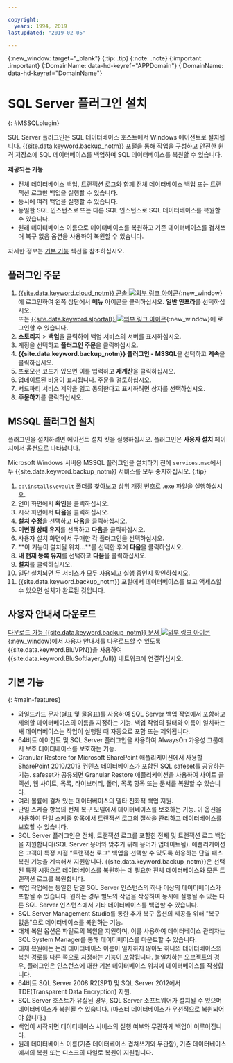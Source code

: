 ```yaml
---

copyright:
  years: 1994, 2019
lastupdated: "2019-02-05"

---
```

{:new_window: target="_blank"}
{:tip: .tip}
{:note: .note}
{:important: .important}
{:DomainName: data-hd-keyref="APPDomain"}
{:DomainName: data-hd-keyref="DomainName"}

# SQL Server 플러그인 설치
{: #MSSQLplugin}

SQL Server 플러그인은 SQL 데이터베이스 호스트에서 Windows 에이전트로 설치됩니다. {{site.data.keyword.backup_notm}} 포털을 통해 작업을 구성하고 안전한 원격 저장소에 SQL 데이터베이스를 백업하며 SQL 데이터베이스를 복원할 수 있습니다.

**제공되는 기능**

- 전체 데이터베이스 백업, 트랜잭션 로그와 함께 전체 데이터베이스 백업 또는 트랜잭션 로그만 백업을 실행할 수 있습니다.
- 동시에 여러 백업을 실행할 수 있습니다.
- 동일한 SQL 인스턴스로 또는 다른 SQL 인스턴스로 SQL 데이터베이스를 복원할 수 있습니다.
- 원래 데이터베이스 이름으로 데이터베이스를 복원하고 기존 데이터베이스를 겹쳐쓰며 복구 없음 옵션을 사용하여 복원할 수 있습니다.

자세한 정보는 [기본 기능](#main-featues) 섹션을 참조하십시오.

## 플러그인 주문

1. [{{site.data.keyword.cloud_notm}} 콘솔 ![외부 링크 아이콘](../../icons/launch-glyph.svg "외부 링크 아이콘")](https://{DomainName}/){:new_window}에 로그인하여 왼쪽 상단에서 **메뉴** 아이콘을 클릭하십시오. **일반 인프라**를 선택하십시오.<br/>
 또는 [{{site.data.keyword.slportal}} ![외부 링크 아이콘](../../icons/launch-glyph.svg "외부 링크 아이콘")](https://control.softlayer.com/){:new_window}에 로그인할 수 있습니다.
2. **스토리지** > **백업**을 클릭하여 백업 서비스의 서버를 표시하십시오.
3. 계정을 선택하고 **플러그인 주문**을 클릭하십시오.
4. **{{site.data.keyword.backup_notm}} 플러그인 - MSSQL**을 선택하고 **계속**을 클릭하십시오.
5. 프로모션 코드가 있으면 이를 입력하고 **재계산**을 클릭하십시오.
6. 업데이트된 비용이 표시됩니다. 주문을 검토하십시오.
7. 서드파티 서비스 계약을 읽고 동의한다고 표시하려면 상자를 선택하십시오.
8. **주문하기**를 클릭하십시오.

## MSSQL 플러그인 설치

플러그인을 설치하려면 에이전트 설치 킷을 실행하십시오. 플러그인은 **사용자 설치** 페이지에서 옵션으로 나타납니다.

Microsoft Windows 서버용 MSSQL 플러그인을 설치하기 전에 `services.msc`에서 두 {{site.data.keyword.backup_notm}} 서비스를 모두 중지하십시오.
{:tip}

1. `c:\installs\evault` 폴더를 찾아보고 상위 개정 번호로 .exe 파일을 실행하십시오.
2. 언어 화면에서 **확인**을 클릭하십시오.
3. 시작 화면에서 **다음**을 클릭하십시오.
4. **설치 수정**을 선택하고 **다음**을 클릭하십시오.
5. **미변경 상태 유지**를 선택하고 **다음**을 클릭하십시오.
6. 사용자 설치 화면에서 구매한 각 플러그인을 선택하십시오.
7. **이 기능이 설치될 위치...**를 선택한 후에 **다음**을 클릭하십시오.
8. **내 현재 등록 유지**를 선택하고 **다음**을 클릭하십시오.
9. **설치**를 클릭하십시오.
10. 일단 설치되면 두 서비스가 모두 사용되고 실행 중인지 확인하십시오.
11. {{site.data.keyword.backup_notm}} 포털에서 데이터베이스를 보고 액세스할 수 있으면 설치가 완료된 것입니다.

## 사용자 안내서 다운로드

[다운로드 가능 {{site.data.keyword.backup_notm}} 문서 ![외부 링크 아이콘](../../icons/launch-glyph.svg "외부 링크 아이콘")](http://downloads.service.softlayer.com/evault/Documentation/){:new_window}에서 사용자 안내서를 다운로드할 수 있도록 {{site.data.keyword.BluVPN}}을 사용하여 {{site.data.keyword.BluSoftlayer_full}} 네트워크에 연결하십시오.

## 기본 기능
{: #main-features}

- 와일드카드 문자(별표 및 물음표)를 사용하여 SQL Server 백업 작업에서 포함하고 제외할 데이터베이스의 이름을 지정하는 기능. 백업 작업의 필터와 이름이 일치하는 새 데이터베이스는 작업이 실행될 때 자동으로 포함 또는 제외됩니다.
- 64비트 에이전트 및 SQL Server 플러그인을 사용하여 AlwaysOn 가용성 그룹에서 보조 데이터베이스를 보호하는 기능.
- Granular Restore for Microsoft SharePoint 애플리케이션에서 사용할 SharePoint 2010/2013 컨텐츠 데이터베이스가 포함된 SQL safeset를 공유하는 기능. safeset가 공유되면 Granular Restore 애플리케이션을 사용하여 사이트 콜렉션, 웹 사이트, 목록, 라이브러리, 폴더, 목록 항목 또는 문서를 복원할 수 있습니다.
- 여러 볼륨에 걸쳐 있는 데이터베이스의 델타 친화적 백업 지원.
- 단일 스케줄 항목의 전체 복구 모델에서 데이터베이스를 보호하는 기능. 이 옵션을 사용하여 단일 스케줄 항목에서 트랜잭션 로그의 절삭을 관리하고 데이터베이스를 보호할 수 있습니다.
- SQL Server 플러그인은 전체, 트랜잭션 로그를 포함한 전체 및 트랜잭션 로그 백업을 지원합니다(SQL Server 용어와 맞추기 위해 용어가 업데이트됨). 애플리케이션은 고객이 특정 시점 “트랜잭션 로그” 백업을 선택할 수 있도록 허용하는 단일 패스 복원 기능을 계속해서 지원합니다. {{site.data.keyword.backup_notm}}은 선택된 특정 시점으로 데이터베이스를 복원하는 데 필요한 전체 데이터베이스와 모든 트랜잭션 로그를 복원합니다.
- 백업 작업에는 동일한 단일 SQL Server 인스턴스의 하나 이상의 데이터베이스가 포함될 수 있습니다. 원하는 경우 별도의 작업을 작성하여 동시에 실행될 수 있는 다른 SQL Server 인스턴스에서 기타 데이터베이스를 백업할 수 있습니다.
- SQL Server Management Studio를 통한 추가 복구 옵션의 제공을 위해 "복구 없음"으로 데이터베이스를 복원하는 기능.
- 대체 복원 옵션은 파일로의 복원을 지원하며, 이를 사용하여 데이터베이스 관리자는 SQL System Manager를 통해 데이터베이스를 마운트할 수 있습니다.
- 대체 복원에는 논리 데이터베이스 이름이 일치하지 않아도 하나의 데이터베이스의 복원 경로를 다른 쪽으로 지정하는 기능이 포함됩니다. 불일치하는 오브젝트의 경우, 플러그인은 인스턴스에 대한 기본 데이터베이스 위치에 데이터베이스를 작성합니다.
- 64비트 SQL Server 2008 R2(SP1) 및 SQL Server 2012에서 TDE(Transparent Data Encryption) 지원.
- SQL Server 호스트가 유실된 경우, SQL Server 소프트웨어가 설치될 수 있으며 데이터베이스가 복원될 수 있습니다. (마스터 데이터베이스가 우선적으로 복원되어야 합니다.)
- 백업이 시작되면 데이터베이스 서비스의 실행 여부와 무관하게 백업이 이루어집니다.
- 원래 데이터베이스 이름(기존 데이터베이스 겹쳐쓰기와 무관함), 기존 데이터베이스에서의 복원 또는 디스크의 파일로 복원이 지원됩니다.
